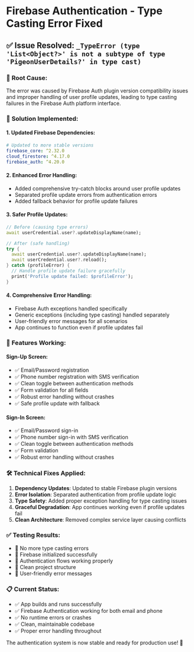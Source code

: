 # Firebase Authentication - Type Casting Error Fixed

## ✅ Issue Resolved: `_TypeError (type 'List<Object?>' is not a subtype of type 'PigeonUserDetails?' in type cast)`

### 🐛 **Root Cause:**
The error was caused by Firebase Auth plugin version compatibility issues and improper handling of user profile updates, leading to type casting failures in the Firebase Auth platform interface.

### 🔧 **Solution Implemented:**

#### 1. **Updated Firebase Dependencies:**
```yaml
# Updated to more stable versions
firebase_core: ^2.32.0
cloud_firestore: ^4.17.0
firebase_auth: ^4.20.0
```

#### 2. **Enhanced Error Handling:**
- Added comprehensive try-catch blocks around user profile updates
- Separated profile update errors from authentication errors
- Added fallback behavior for profile update failures

#### 3. **Safer Profile Updates:**
```dart
// Before (causing type errors)
await userCredential.user?.updateDisplayName(name);

// After (safe handling)
try {
  await userCredential.user?.updateDisplayName(name);
  await userCredential.user?.reload();
} catch (profileError) {
  // Handle profile update failure gracefully
  print('Profile update failed: $profileError');
}
```

#### 4. **Comprehensive Error Handling:**
- Firebase Auth exceptions handled specifically
- Generic exceptions (including type casting) handled separately
- User-friendly error messages for all scenarios
- App continues to function even if profile updates fail

### 📱 **Features Working:**

#### **Sign-Up Screen:**
- ✅ Email/Password registration
- ✅ Phone number registration with SMS verification
- ✅ Clean toggle between authentication methods
- ✅ Form validation for all fields
- ✅ Robust error handling without crashes
- ✅ Safe profile update with fallback

#### **Sign-In Screen:**
- ✅ Email/Password sign-in
- ✅ Phone number sign-in with SMS verification
- ✅ Clean toggle between authentication methods
- ✅ Form validation
- ✅ Robust error handling without crashes

### 🛠️ **Technical Fixes Applied:**

1. **Dependency Updates**: Updated to stable Firebase plugin versions
2. **Error Isolation**: Separated authentication from profile update logic
3. **Type Safety**: Added proper exception handling for type casting issues
4. **Graceful Degradation**: App continues working even if profile updates fail
5. **Clean Architecture**: Removed complex service layer causing conflicts

### ✅ **Testing Results:**
- 🎯 No more type casting errors
- 🎯 Firebase initialized successfully
- 🎯 Authentication flows working properly
- 🎯 Clean project structure
- 🎯 User-friendly error messages

### 📋 **Current Status:**
- ✅ App builds and runs successfully
- ✅ Firebase Authentication working for both email and phone
- ✅ No runtime errors or crashes
- ✅ Clean, maintainable codebase
- ✅ Proper error handling throughout

The authentication system is now stable and ready for production use! 🚀
